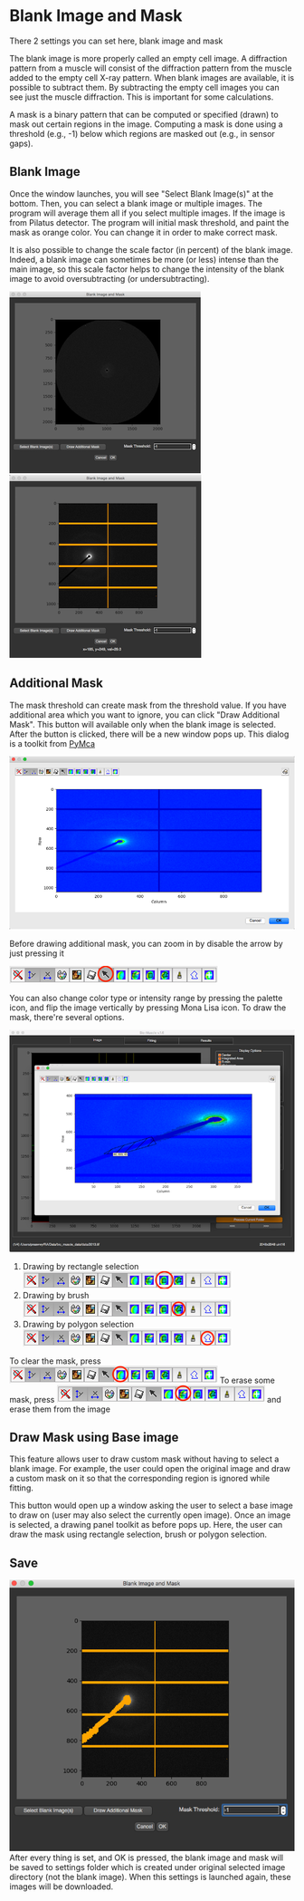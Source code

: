 # Blank Image and Mask

There 2 settings you can set here, blank image and mask

The blank image is more properly called an empty cell image.  A diffraction pattern from a muscle will consist of the diffraction pattern from the muscle added to the empty cell X-ray pattern. When blank images are available, it is possible to subtract them. By subtracting the empty cell images you can see just the muscle diffraction. This is important for some calculations.

A mask is a binary pattern that can be computed or specified (drawn) to mask out certain regions in the image. Computing a mask is done using a threshold (e.g., -1) below which regions are masked out (e.g., in sensor gaps).

## Blank Image
Once the window launches, you will see "Select Blank Image(s)" at the bottom. Then, you can select a blank image or multiple images. The program will average them all if you select multiple images. If the image is from Pilatus detector. The program will initial mask threshold, and paint the mask as orange color. You can change it in order to make correct mask.

It is also possible to change the scale factor (in percent) of the blank image. Indeed, a blank image can sometimes be more (or less) intense than the main image, so this scale factor helps to change the intensity of the blank image to avoid oversubtracting (or undersubtracting).

![-](../../images/BM/blank_img1.png)  ![-](../../images/BM/blank_img2.png)

## Additional Mask
The mask threshold can create mask from the threshold value. If you have additional area which you want to ignore,  you can click "Draw Additional Mask". This button will available only when the blank image is selected. After the button is clicked, there will be a new window pops up. This dialog is a toolkit from [PyMca](http://pymca.sourceforge.net/)

![-](../../images/BM/draw_widget.png)

Before drawing additional mask, you can zoom in by disable the arrow by just pressing it

![-](../../images/BM/toolbar_arrow.png)

You can also change color type or intensity range by pressing the palette icon, and flip the image vertically by pressing Mona Lisa icon. To draw the mask, there're several options.

![-](../../images/BM/drawing2.png)

1. Drawing by rectangle selection ![-](../../images/BM/toolbar_rect.png)
2. Drawing by brush ![-](../../images/BM/toolbar_brush.png)
3. Drawing by polygon selection ![-](../../images/BM/toolbar_polygon.png)

To clear the mask, press ![-](../../images/BM/toolbar_clear.png)
To erase some mask, press ![-](../../images/BM/toolbar_erase.png) and erase them from the image

## Draw Mask using Base image
This feature allows user to draw custom mask without having to select a blank image. For example, the user could open the original image and draw a custom mask on it so that the corresponding region is ignored while fitting.

This button would open up a window asking the user to select a base image to draw on (user may also select the currently open image). Once an image is selected, a drawing panel toolkit as before pops up. Here, the user can draw the mask using rectangle selection, brush or polygon selection.  

## Save
![-](../../images/BM/draw_done1.png)
After every thing is set, and OK is pressed, the blank image and mask will be saved to settings folder which is created under original selected image directory (not the blank image). When this settings is launched again, these images will be downloaded.
